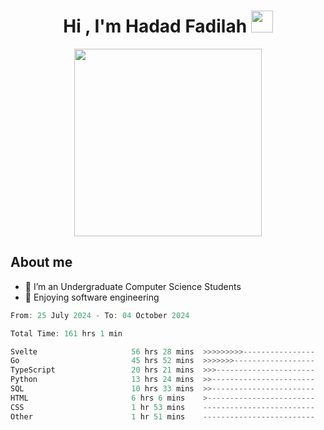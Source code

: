 <h1 align="center">Hi , I'm Hadad Fadilah <img src="https://media.giphy.com/media/hvRJCLFzcasrR4ia7z/giphy.gif" width="35"></h1>

<p align="center">
<img src="https://media.tenor.com/78dNivDemDAAAAAi/speech-bubble-venti.gif" width="300"/>    
</p>


##  About me
- 🔭 I’m an Undergraduate Computer Science Students
- 🌱 Enjoying software engineering

<!--START_SECTION:waka-->

```go
From: 25 July 2024 - To: 04 October 2024

Total Time: 161 hrs 1 min

Svelte                     56 hrs 28 mins  >>>>>>>>>----------------   34.67 %
Go                         45 hrs 52 mins  >>>>>>>------------------   28.17 %
TypeScript                 20 hrs 21 mins  >>>----------------------   12.50 %
Python                     13 hrs 24 mins  >>-----------------------   08.23 %
SQL                        10 hrs 33 mins  >>-----------------------   06.48 %
HTML                       6 hrs 6 mins    >------------------------   03.75 %
CSS                        1 hr 53 mins    -------------------------   01.16 %
Other                      1 hr 51 mins    -------------------------   01.14 %
```

<!--END_SECTION:waka-->




<!--
**Fadil-Tao/Fadil-Tao** is a ✨ _special_ ✨ repository because its `README.md` (this file) appears on your GitHub profile.


